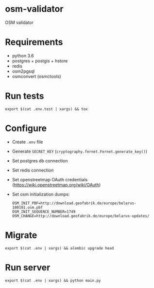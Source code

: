 # osm-validator
OSM validator

# Requirements
- python 3.6
- postgres + postgis + hstore
- redis
- osm2pgsql
- osmconvert (osmctools)

# Run tests

    export $(cat .env.test | xargs) && tox

# Configure

- Create `.env` file
- Generate `SECRET_KEY` (`cryptography.fernet.Fernet.generate_key()`)
- Set postgres db connection
- Set redis connection
- Set openstreetmap OAuth credentials (https://wiki.openstreetmap.org/wiki/OAuth)
- Set osm initialization dumps:

      OSM_INIT_PBF=http://download.geofabrik.de/europe/belarus-180101.osm.pbf
      OSM_INIT_SEQUENCE_NUMBER=1749
      OSM_CHANGE=http://download.geofabrik.de/europe/belarus-updates/

# Migrate

    export $(cat .env | xargs) && alembic upgrade head

# Run server

    export $(cat .env | xargs) && python main.py
